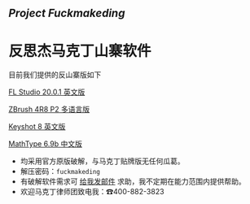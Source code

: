 ## *Project Fuckmakeding*
# 反思杰马克丁山寨软件

目前我们提供的反山寨版如下

[FL Studio 20.0.1 英文版](http://t.cn/E5jXTuo)

[ZBrush 4R8 P2 多语言版](http://t.cn/E5jJdps)

[Keyshot 8 英文版](http://t.cn/E5j6i8B)

[MathType 6.9b 中文版](http://t.cn/E5T6LNP)

- 均采用官方原版破解，与马克丁贴牌版无任何瓜葛。
- 解压密码：`fuckmakeding`
- 有破解软件需求可 [给我发邮件](mailto:pamie97978@163.com) 求助，我不定期在能力范围内提供帮助。
- 欢迎马克丁律师团致电我：☎400-882-3823
